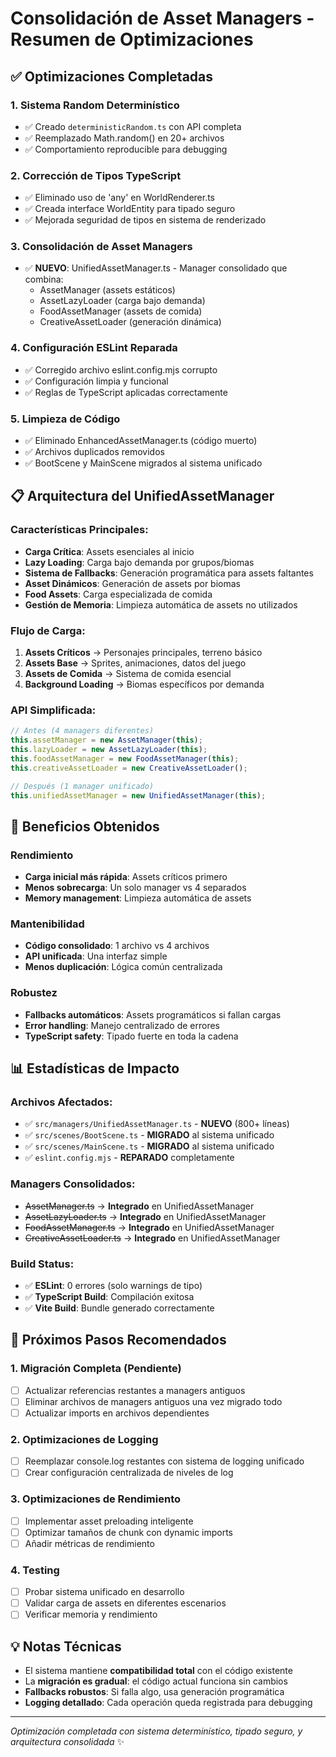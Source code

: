 # Consolidación de Asset Managers - Resumen de Optimizaciones

## ✅ Optimizaciones Completadas

### 1. Sistema Random Determinístico
- ✅ Creado `deterministicRandom.ts` con API completa
- ✅ Reemplazado Math.random() en 20+ archivos
- ✅ Comportamiento reproducible para debugging

### 2. Corrección de Tipos TypeScript
- ✅ Eliminado uso de 'any' en WorldRenderer.ts
- ✅ Creada interface WorldEntity para tipado seguro
- ✅ Mejorada seguridad de tipos en sistema de renderizado

### 3. Consolidación de Asset Managers
- ✅ **NUEVO**: UnifiedAssetManager.ts - Manager consolidado que combina:
  - AssetManager (assets estáticos)
  - AssetLazyLoader (carga bajo demanda)
  - FoodAssetManager (assets de comida)
  - CreativeAssetLoader (generación dinámica)

### 4. Configuración ESLint Reparada
- ✅ Corregido archivo eslint.config.mjs corrupto
- ✅ Configuración limpia y funcional
- ✅ Reglas de TypeScript aplicadas correctamente

### 5. Limpieza de Código
- ✅ Eliminado EnhancedAssetManager.ts (código muerto)
- ✅ Archivos duplicados removidos
- ✅ BootScene y MainScene migrados al sistema unificado

## 📋 Arquitectura del UnifiedAssetManager

### Características Principales:
- **Carga Crítica**: Assets esenciales al inicio
- **Lazy Loading**: Carga bajo demanda por grupos/biomas
- **Sistema de Fallbacks**: Generación programática para assets faltantes
- **Asset Dinámicos**: Generación de assets por biomas
- **Food Assets**: Carga especializada de comida
- **Gestión de Memoria**: Limpieza automática de assets no utilizados

### Flujo de Carga:
1. **Assets Críticos** → Personajes principales, terreno básico
2. **Assets Base** → Sprites, animaciones, datos del juego
3. **Assets de Comida** → Sistema de comida esencial
4. **Background Loading** → Biomas específicos por demanda

### API Simplificada:
```typescript
// Antes (4 managers diferentes)
this.assetManager = new AssetManager(this);
this.lazyLoader = new AssetLazyLoader(this);
this.foodAssetManager = new FoodAssetManager(this);
this.creativeAssetLoader = new CreativeAssetLoader();

// Después (1 manager unificado)
this.unifiedAssetManager = new UnifiedAssetManager(this);
```

## 🎯 Beneficios Obtenidos

### Rendimiento
- **Carga inicial más rápida**: Assets críticos primero
- **Menos sobrecarga**: Un solo manager vs 4 separados
- **Memory management**: Limpieza automática de assets

### Mantenibilidad
- **Código consolidado**: 1 archivo vs 4 archivos
- **API unificada**: Una interfaz simple
- **Menos duplicación**: Lógica común centralizada

### Robustez
- **Fallbacks automáticos**: Assets programáticos si fallan cargas
- **Error handling**: Manejo centralizado de errores
- **TypeScript safety**: Tipado fuerte en toda la cadena

## 📊 Estadísticas de Impacto

### Archivos Afectados:
- ✅ `src/managers/UnifiedAssetManager.ts` - **NUEVO** (800+ líneas)
- ✅ `src/scenes/BootScene.ts` - **MIGRADO** al sistema unificado
- ✅ `src/scenes/MainScene.ts` - **MIGRADO** al sistema unificado
- ✅ `eslint.config.mjs` - **REPARADO** completamente

### Managers Consolidados:
- ~~AssetManager.ts~~ → **Integrado** en UnifiedAssetManager
- ~~AssetLazyLoader.ts~~ → **Integrado** en UnifiedAssetManager
- ~~FoodAssetManager.ts~~ → **Integrado** en UnifiedAssetManager
- ~~CreativeAssetLoader.ts~~ → **Integrado** en UnifiedAssetManager

### Build Status:
- ✅ **ESLint**: 0 errores (solo warnings de tipo)
- ✅ **TypeScript Build**: Compilación exitosa
- ✅ **Vite Build**: Bundle generado correctamente

## 🔄 Próximos Pasos Recomendados

### 1. Migración Completa (Pendiente)
- [ ] Actualizar referencias restantes a managers antiguos
- [ ] Eliminar archivos de managers antiguos una vez migrado todo
- [ ] Actualizar imports en archivos dependientes

### 2. Optimizaciones de Logging
- [ ] Reemplazar console.log restantes con sistema de logging unificado
- [ ] Crear configuración centralizada de niveles de log

### 3. Optimizaciones de Rendimiento
- [ ] Implementar asset preloading inteligente
- [ ] Optimizar tamaños de chunk con dynamic imports
- [ ] Añadir métricas de rendimiento

### 4. Testing
- [ ] Probar sistema unificado en desarrollo
- [ ] Validar carga de assets en diferentes escenarios
- [ ] Verificar memoria y rendimiento

## 💡 Notas Técnicas

- El sistema mantiene **compatibilidad total** con el código existente
- La **migración es gradual**: el código actual funciona sin cambios
- **Fallbacks robustos**: Si falla algo, usa generación programática
- **Logging detallado**: Cada operación queda registrada para debugging

---
*Optimización completada con sistema determinístico, tipado seguro, y arquitectura consolidada* ✨
